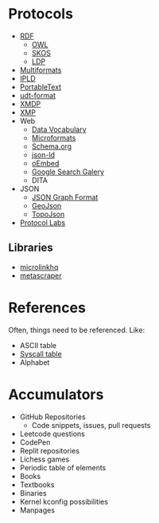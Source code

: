 # Protocols

- [RDF](https://www.w3.org/RDF)
  - [OWL](https://www.w3.org/2001/sw/wiki/OWL)
  - [SKOS](https://www.w3.org/2001/sw/wiki/SKOS)
  - [LDP](https://www.w3.org/2012/ldp/wiki/Main_Page)
- [Multiformats](https://multiformats.io)
- [IPLD](https://ipld.io)
- [PortableText](https://github.com/portabletext/portabletext)
- [udt-format](https://github.com/UniversalDataTool/udt-format)
- [XMDP](https://gmpg.org/xmdp/description)
- [XMP](https://www.adobe.com/devnet/xmp.html)
- Web
  - [Data Vocabulary](https://data-vocabulary.org)
  - [Microformats](https://microformats.org)
  - [Schema.org](https://schema.org)
  - [json-ld](https://json-ld.org)
  - [oEmbed](https://oembed.com)
  - [Google Search Galery](https://developers.google.com/search/docs/appearance/structured-data/search-gallery)
  - DITA
- JSON
  - [JSON Graph Format](http://jsongraphformat.info)
  - [GeoJson](https://geojson.org)
  - [TopoJson](https://github.com/topojson/topojson)
- [Protocol Labs](https://github.com/protocol)

## Libraries

- [microlinkhq](https://github.com/microlinkhq)
- [metascraper](https://github.com/microlinkhq/metascraper)

# References

Often, things need to be referenced. Like:

- ASCII table
- [Syscall table](https://syscalls.mebeim.net/?table=x86/64/x64/v6.5)
- Alphabet


# Accumulators

- GitHub Repositories
  - Code snippets, issues, pull requests
- Leetcode questions
- CodePen
- Replit repositories
- Lichess games
- Periodic table of elements
- Books
- Textbooks
- Binaries
- Kernel kconfig possibilities
- Manpages
